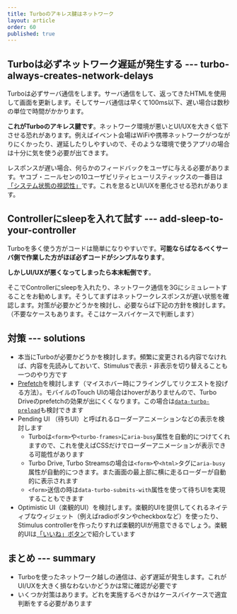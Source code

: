 ```yaml
---
title: Turboのアキレス腱はネットワーク
layout: article
order: 60
published: true
---
```


## Turboは必ずネットワーク遅延が発生する --- turbo-always-creates-network-delays

Turboは必ずサーバ通信をします。サーバ通信をして、返ってきたHTMLを使用して画面を更新します。そしてサーバ通信は早くて100ms以下、遅い場合は数秒の単位で時間がかかります。

**これがTurboのアキレス腱です**。ネットワーク環境が悪いとUI/UXを大きく低下させる恐れがあります。例えばイベント会場はWiFiや携帯ネットワークがつながりにくかったり、遅延したりしやすいので、そのような環境で使うアプリの場合は十分に気を使う必要が出てきます。

レスポンスが遅い場合、何らかのフィードバックをユーザに与える必要があります。ヤコブ・ニールセンの10ユーザビリティヒューリスティックスの一番目は[「システム状態の視認性」](https://u-site.jp/alertbox/ten-usability-heuristics#section-1)です。これを怠るとUI/UXを悪化させる恐れがあります。

## Controllerにsleepを入れて試す --- add-sleep-to-your-controller

Turboを多く使う方がコードは簡単になりやすいです。**可能ならばなるべくサーバ側で作業した方がほぼ必ずコードがシンプルなります**。

**しかしUI/UXが悪くなってしまったら本末転倒です**。

そこでControllerにsleepを入れたり、ネットワーク通信を3Gにシミュレートすることをお勧めします。そうしてまずはネットワークレスポンスが遅い状態を確認します。対策が必要かどうかを検討し、必要ならば下記の方針を検討します。（不要なケースもあります。そこはケースバイケースで判断します）

## 対策 --- solutions

* 本当にTurboが必要かどうかを検討します。頻繁に変更される内容でなければ、内容を先読みしておいて、Stimulusで表示・非表示を切り替えることも一つのやり方です
* [Prefetch](https://turbo.hotwired.dev/handbook/drive#prefetching-links-on-hover)を検討します（マイスホバー時にフライングしてリクエストを投げる方法）。モバイルのTouch UIの場合はhoverがありませんので、Turbo Driveのprefetchの効果が出にくくなります。この場合は[`data-turbo-preload`](https://turbo.hotwired.dev/handbook/drive#preload-links-into-the-cache)も検討できます
* Pending UI （待ちUI）と呼ばれるローダーアニメーションなどの表示を検討します
    * Turboは`<form>`や`<turbo-frames>`に`aria-busy`属性を自動的につけてくれますので、これを使えばCSSだけでローダーアニメーションが表示できる可能性があります
    * Turbo Drive, Turbo Streamsの場合は`<form>`や`<html>`タグに`aria-busy`属性が自動的につきます。また画面の最上部に横に走るローダーが自動的に表示されます
    * `<form>`送信の時は`data-turbo-submits-with`属性を使って待ちUIを実現することもできます
* Optimistic UI（楽観的UI）を検討します。楽観的UIを提供してくれるネイティブなウィジェット（例えばradioボタンやcheckboxなど）を使ったり、Stimulus controllerを作ったりすれば楽観的UIが用意できるでしょう。楽観的UIは[「いいね」ボタン](/examples/like_button)で紹介しています

## まとめ --- summary

* Turboを使ったネットワーク越しの通信は、必ず遅延が発生します。これがUI/UXを大きく損なわないかどうかは常に確認が必要です
* いくつか対策はあります。どれを実施するべきかはケースバイケースで適宜判断をする必要があります

